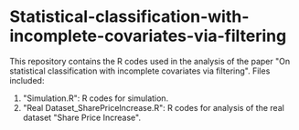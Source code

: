 # Statistical-classification-with-incomplete-covariates-via-filtering

This repository contains the R codes used in the analysis of the paper "On statistical classification with incomplete covariates via filtering". Files included:

1. "Simulation.R": R codes for simulation.
2. "Real Dataset_SharePriceIncrease.R": R codes for analysis of the real dataset "Share Price Increase".
